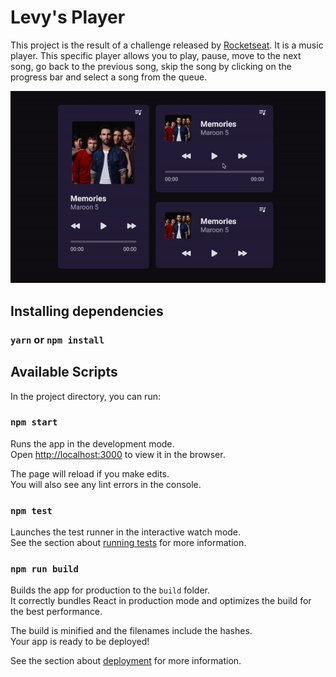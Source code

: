 # Levy's Player

This project is the result of a challenge released by [Rocketseat](https://www.rocketseat.com.br/). It is a music player. This specific player allows you to play, pause, move to the next song, go back to the previous song, skip the song by clicking on the progress bar and select a song from the queue.

<div align="center">
    <img src="https://github.com/levysantiago/desafio-music-player/blob/main/demo.gif" alt="Project demo"/>
</div>

## Installing dependencies

### `yarn` or `npm install`

## Available Scripts

In the project directory, you can run:

### `npm start`

Runs the app in the development mode.\
Open [http://localhost:3000](http://localhost:3000) to view it in the browser.

The page will reload if you make edits.\
You will also see any lint errors in the console.

### `npm test`

Launches the test runner in the interactive watch mode.\
See the section about [running tests](https://facebook.github.io/create-react-app/docs/running-tests) for more information.

### `npm run build`

Builds the app for production to the `build` folder.\
It correctly bundles React in production mode and optimizes the build for the best performance.

The build is minified and the filenames include the hashes.\
Your app is ready to be deployed!

See the section about [deployment](https://facebook.github.io/create-react-app/docs/deployment) for more information.
